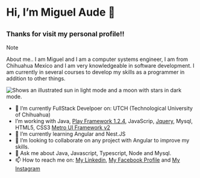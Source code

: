 # Hi, I’m **Miguel Aude** 👋


## 	<sub> Thanks for visit my personal profile!!	</sub>
> [!NOTE]
> About me..
> I am Miguel and I am a computer systems engineer, I am from Chihuahua Mexico and I am very knowledgeable in software development. I am currently in several courses to develop my skills as a programmer in addition to other things.<picture>
  <source media="(prefers-color-scheme: dark)" srcset="https://encrypted-tbn0.gstatic.com/images?q=tbn:ANd9GcTGSzmx5WnDnJw1xNCy29JxKEeb8FqS3LkmOA&s">
  <source media="(prefers-color-scheme: light)" srcset="https://encrypted-tbn0.gstatic.com/images?q=tbn:ANd9GcTGSzmx5WnDnJw1xNCy29JxKEeb8FqS3LkmOA&s">
  <img alt="Shows an illustrated sun in light mode and a moon with stars in dark mode." src="https://encrypted-tbn0.gstatic.com/images?q=tbn:ANd9GcTGSzmx5WnDnJw1xNCy29JxKEeb8FqS3LkmOA&s">
</picture>

- 🔭 I’m currently FullStack Develpoer on:  UTCH (Technological University of Chihuahua)
-  I’m working with Java, [Play Framework 1.2.4](https://www.playframework.com/documentation/1.2.4/home), JavaScrip, [Jquery](https://jquery.com/), Mysql, HTML5, CSS3 [Metro UI Framework v2](https://metroui.org.ua/v2/icons.html)
- 🌱 I’m currently learning Angular and Nest.JS
- 👯 I’m looking to collaborate on  any project with Angular to improve my skills.
- 💬 Ask me about Java, Javascript, Typescript, Node and Mysql.
- 📫 How to reach me on: [My Linkedin](https://www.linkedin.com/in/miguel-aude-845aa4205/), [My Facebook Profile](https://www.facebook.com/MiguelAude) and [My Instagram](https://www.instagram.com/miguelaude/)




